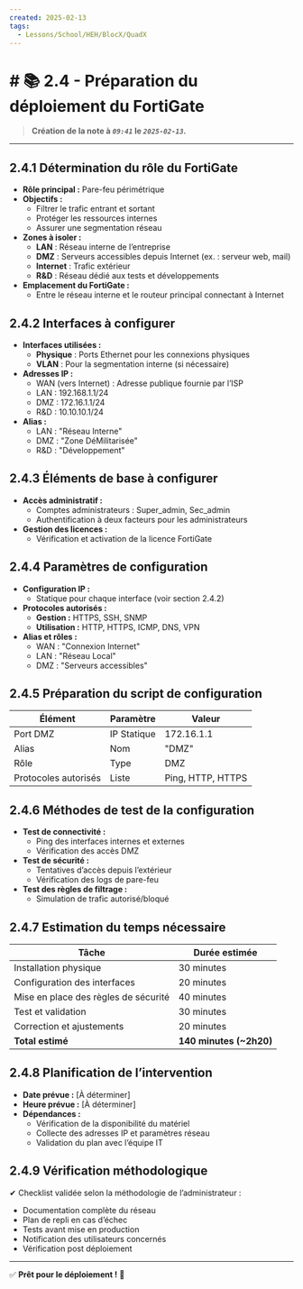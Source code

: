 ```yaml
---
created: 2025-02-13
tags:
  - Lessons/School/HEH/BlocX/QuadX
---
```


# # 📚  2.4 - Préparation du déploiement du FortiGate
> **Création de la note à *`09:41`* le *`2025-02-13`.***
---

## **2.4.1 Détermination du rôle du FortiGate**

- **Rôle principal :** Pare-feu périmétrique
- **Objectifs :**
    - Filtrer le trafic entrant et sortant
    - Protéger les ressources internes
    - Assurer une segmentation réseau
- **Zones à isoler :**
    - **LAN** : Réseau interne de l’entreprise
    - **DMZ** : Serveurs accessibles depuis Internet (ex. : serveur web, mail)
    - **Internet** : Trafic extérieur
    - **R&D** : Réseau dédié aux tests et développements
- **Emplacement du FortiGate :**
    - Entre le réseau interne et le routeur principal connectant à Internet

## **2.4.2 Interfaces à configurer**

- **Interfaces utilisées :**
    - **Physique** : Ports Ethernet pour les connexions physiques
    - **VLAN** : Pour la segmentation interne (si nécessaire)
- **Adresses IP :**
    - WAN (vers Internet) : Adresse publique fournie par l’ISP
    - LAN : 192.168.1.1/24
    - DMZ : 172.16.1.1/24
    - R&D : 10.10.10.1/24
- **Alias :**
    - LAN : "Réseau Interne"
    - DMZ : "Zone DéMilitarisée"
    - R&D : "Développement"

## **2.4.3 Éléments de base à configurer**

- **Accès administratif :**
    - Comptes administrateurs : Super_admin, Sec_admin
    - Authentification à deux facteurs pour les administrateurs
- **Gestion des licences :**
    - Vérification et activation de la licence FortiGate

## **2.4.4 Paramètres de configuration**

- **Configuration IP :**
    - Statique pour chaque interface (voir section 2.4.2)
- **Protocoles autorisés :**
    - **Gestion :** HTTPS, SSH, SNMP
    - **Utilisation :** HTTP, HTTPS, ICMP, DNS, VPN
- **Alias et rôles :**
    - WAN : "Connexion Internet"
    - LAN : "Réseau Local"
    - DMZ : "Serveurs accessibles"

## **2.4.5 Préparation du script de configuration**

|Élément|Paramètre|Valeur|
|---|---|---|
|Port DMZ|IP Statique|172.16.1.1|
|Alias|Nom|"DMZ"|
|Rôle|Type|DMZ|
|Protocoles autorisés|Liste|Ping, HTTP, HTTPS|

## **2.4.6 Méthodes de test de la configuration**

- **Test de connectivité :**
    - Ping des interfaces internes et externes
    - Vérification des accès DMZ
- **Test de sécurité :**
    - Tentatives d’accès depuis l’extérieur
    - Vérification des logs de pare-feu
- **Test des règles de filtrage :**
    - Simulation de trafic autorisé/bloqué

## **2.4.7 Estimation du temps nécessaire**

|Tâche|Durée estimée|
|---|---|
|Installation physique|30 minutes|
|Configuration des interfaces|20 minutes|
|Mise en place des règles de sécurité|40 minutes|
|Test et validation|30 minutes|
|Correction et ajustements|20 minutes|
|**Total estimé**|**140 minutes (~2h20)**|

## **2.4.8 Planification de l’intervention**

- **Date prévue :** [À déterminer]
- **Heure prévue :** [À déterminer]
- **Dépendances :**
    - Vérification de la disponibilité du matériel
    - Collecte des adresses IP et paramètres réseau
    - Validation du plan avec l’équipe IT

## **2.4.9 Vérification méthodologique**

✔ Checklist validée selon la méthodologie de l’administrateur :

- Documentation complète du réseau
- Plan de repli en cas d’échec
- Tests avant mise en production
- Notification des utilisateurs concernés
- Vérification post déploiement

---

✅ **Prêt pour le déploiement !** 🚀